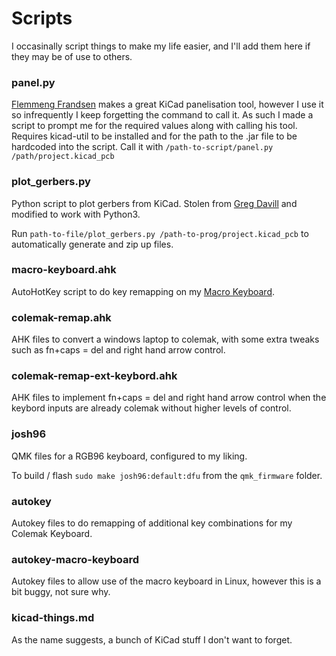 # Scripts

I occasinally script things to make my life easier, and I'll add them here if they may be of use to others.

### panel.py

[Flemmeng Frandsen](https://gitlab.com/dren.dk/kicad-util) makes a great KiCad panelisation tool, however I use it so infrequently I keep forgetting the command to call it. As such I made a script to prompt me for the required values along with calling his tool. Requires kicad-util to be installed and for the path to the .jar file to be hardcoded into the script. Call it with ```/path-to-script/panel.py /path/project.kicad_pcb```

### plot_gerbers.py

Python script to plot gerbers from KiCad. Stolen from [Greg Davill](https://github.com/gregdavill/kicadScripts) and modified to work with Python3.

Run ```path-to-file/plot_gerbers.py /path-to-prog/project.kicad_pcb``` to automatically generate and zip up files.

### macro-keyboard.ahk

AutoHotKey script to do key remapping on my [Macro Keyboard](https://github.com/joshajohnson/macroKeyboard).

### colemak-remap.ahk

AHK files to convert a windows laptop to colemak, with some extra tweaks such as fn+caps = del and right hand arrow control.

### colemak-remap-ext-keybord.ahk

AHK files to implement fn+caps = del and right hand arrow control when the keybord inputs are already colemak without higher levels of control. 

### josh96

QMK files for a RGB96 keyboard, configured to my liking.

To build / flash `sudo make josh96:default:dfu` from the `qmk_firmware` folder.

### autokey

Autokey files to do remapping of additional key combinations for my Colemak Keyboard. 

### autokey-macro-keyboard

Autokey files to allow use of the macro keyboard in Linux, however this is a bit buggy, not sure why.

### kicad-things.md

As the name suggests, a bunch of KiCad stuff I don't want to forget.